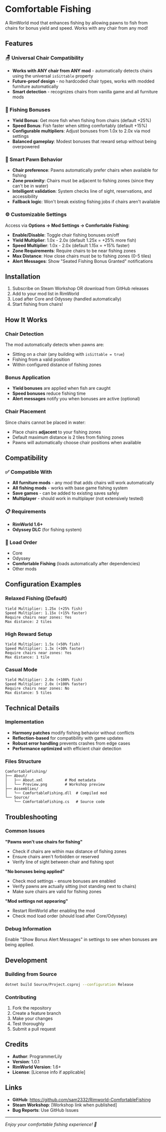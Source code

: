 # Comfortable Fishing

A RimWorld mod that enhances fishing by allowing pawns to fish from chairs for bonus yield and speed. Works with any chair from any mod!

## Features

### 🪑 Universal Chair Compatibility
- **Works with ANY chair from ANY mod** - automatically detects chairs using the universal `isSittable` property
- **Future-proof design** - no hardcoded chair types, works with modded furniture automatically
- **Smart detection** - recognizes chairs from vanilla game and all furniture mods

### 🎣 Fishing Bonuses
- **Yield Bonus**: Get more fish when fishing from chairs (default +25%)
- **Speed Bonus**: Fish faster when sitting comfortably (default +15%)
- **Configurable multipliers**: Adjust bonuses from 1.0x to 2.0x via mod settings
- **Balanced gameplay**: Modest bonuses that reward setup without being overpowered

### 🎯 Smart Pawn Behavior
- **Chair preference**: Pawns automatically prefer chairs when available for fishing
- **Zone proximity**: Chairs must be adjacent to fishing zones (since they can't be in water)
- **Intelligent validation**: System checks line of sight, reservations, and accessibility
- **Fallback logic**: Won't break existing fishing jobs if chairs aren't available

### ⚙️ Customizable Settings
Access via **Options → Mod Settings → Comfortable Fishing**:
- **Enable/Disable**: Toggle chair fishing bonuses on/off
- **Yield Multiplier**: 1.0x - 2.0x (default 1.25x = +25% more fish)
- **Speed Multiplier**: 1.0x - 2.0x (default 1.15x = +15% faster)
- **Zone Requirements**: Require chairs to be near fishing zones
- **Max Distance**: How close chairs must be to fishing zones (0-5 tiles)
- **Alert Messages**: Show "Seated Fishing Bonus Granted" notifications

## Installation

1. Subscribe on Steam Workshop OR download from GitHub releases
2. Add to your mod list in RimWorld
3. Load after Core and Odyssey (handled automatically)
4. Start fishing from chairs!

## How It Works

### Chair Detection
The mod automatically detects when pawns are:
- Sitting on a chair (any building with `isSittable = true`)
- Fishing from a valid position
- Within configured distance of fishing zones

### Bonus Application
- **Yield bonuses** are applied when fish are caught
- **Speed bonuses** reduce fishing time
- **Alert messages** notify you when bonuses are active (optional)

### Chair Placement
Since chairs cannot be placed in water:
- Place chairs **adjacent** to your fishing zones
- Default maximum distance is 2 tiles from fishing zones
- Pawns will automatically choose chair positions when available

## Compatibility

### ✅ Compatible With
- **All furniture mods** - any mod that adds chairs will work automatically
- **All fishing mods** - works with base game fishing system
- **Save games** - can be added to existing saves safely
- **Multiplayer** - should work in multiplayer (not extensively tested)

### 📋 Requirements
- **RimWorld 1.6+**
- **Odyssey DLC** (for fishing system)

### 🔧 Load Order
- Core
- Odyssey
- **Comfortable Fishing** (loads automatically after dependencies)
- Other mods

## Configuration Examples

### Relaxed Fishing (Default)
```
Yield Multiplier: 1.25x (+25% fish)
Speed Multiplier: 1.15x (+15% faster)
Require chairs near zones: Yes
Max distance: 2 tiles
```

### High Reward Setup
```
Yield Multiplier: 1.5x (+50% fish)
Speed Multiplier: 1.3x (+30% faster)
Require chairs near zones: Yes
Max distance: 1 tile
```

### Casual Mode
```
Yield Multiplier: 2.0x (+100% fish)
Speed Multiplier: 2.0x (+100% faster)
Require chairs near zones: No
Max distance: 5 tiles
```

## Technical Details

### Implementation
- **Harmony patches** modify fishing behavior without conflicts
- **Reflection-based** for compatibility with game updates
- **Robust error handling** prevents crashes from edge cases
- **Performance optimized** with efficient chair detection

### Files Structure
```
ComfortableFishing/
├── About/
│   ├── About.xml          # Mod metadata
│   └── Preview.png        # Workshop preview
├── Assemblies/
│   └── ComfortableFishing.dll  # Compiled mod
└── Source/
    └── ComfortableFishing.cs   # Source code
```

## Troubleshooting

### Common Issues

**"Pawns won't use chairs for fishing"**
- Check if chairs are within max distance of fishing zones
- Ensure chairs aren't forbidden or reserved
- Verify line of sight between chair and fishing spot

**"No bonuses being applied"**
- Check mod settings - ensure bonuses are enabled
- Verify pawns are actually sitting (not standing next to chairs)
- Make sure chairs are valid for fishing zones

**"Mod settings not appearing"**
- Restart RimWorld after enabling the mod
- Check mod load order (should load after Core/Odyssey)

### Debug Information
Enable "Show Bonus Alert Messages" in settings to see when bonuses are being applied.

## Development

### Building from Source
```bash
dotnet build Source/Project.csproj --configuration Release
```

### Contributing
1. Fork the repository
2. Create a feature branch
3. Make your changes
4. Test thoroughly
5. Submit a pull request

## Credits

- **Author**: ProgrammerLily
- **Version**: 1.0.1
- **RimWorld Version**: 1.6+
- **License**: [License info if applicable]

## Links

- **GitHub**: https://github.com/sam2332/Rimworld-ComfortableFishing
- **Steam Workshop**: [Workshop link when published]
- **Bug Reports**: Use GitHub Issues

---

*Enjoy your comfortable fishing experience! 🎣*